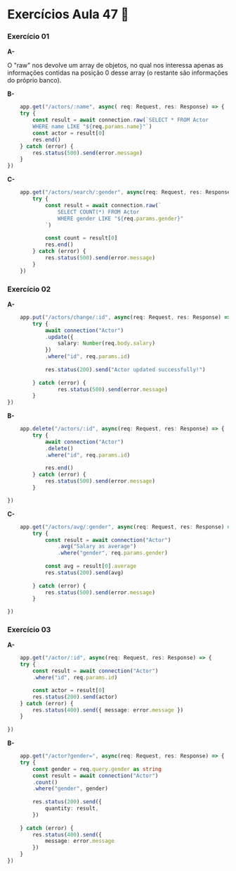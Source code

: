 
# Exercícios Aula 47  :memo:  

### Exercício 01

**A-** 

O "raw" nos devolve um array de objetos, no qual nos interessa apenas as informações contidas na posição 0 desse array (o restante são informações do próprio banco).

**B-**

```ts
	app.get("/actors/:name", async( req: Request, res: Response) => {
	try {
		const result = await connection.raw(`SELECT * FROM Actor 
		WHERE name LIKE "${req.params.name}"`)
		const actor = result[0]
		res.end()
	} catch (error) {
		res.status(500).send(error.message)
	}
})
```



**C-**
```ts
	app.get("/actors/search/:gender", async(req: Request, res: Response) => {
		try {
			const result = await connection.raw(`
				SELECT COUNT(*) FROM Actor 
				WHERE gender LIKE "${req.params.gender}"
			`)
			
			const count = result[0]
			res.end()
		} catch (error) {
			res.status(500).send(error.message)
		}
	})
```

### Exercício 02

**A-**
```ts
	app.put("/actors/change/:id", async(req: Request, res: Response) => {
		try {
			await connection("Actor")
			.update({
				salary: Number(req.body.salary)
			})
			.where("id", req.params.id)
			
			res.status(200).send("Actor updated successfully!")
				
		} catch (error) {
				res.status(500).send(error.message)
		}
})
```

  
**B-**
```ts
	app.delete("/actors/:id", async(req: Request, res: Response) => {
		try {
			await connection("Actor")
			.delete()
			.where("id", req.params.id)
			
			res.end()
		} catch (error) {
			res.status(500).send(error.message)
		}

})
```

**C-**
```ts
	app.get("/actors/avg/:gender", async(req: Request, res: Response) => {
		try {
			const result = await connection("Actor")
				.avg("Salary as average")
				.where("gender", req.params.gender)
			
			const avg = result[0].average
			res.status(200).send(avg)
			
		} catch (error) {
			res.status(500).send(error.message)
		}

})
```

### Exercício 03

**A-**
```ts
	app.get("/actor/:id", async(req: Request, res: Response) => {
	try {
		const result = await connection("Actor")
		.where("id", req.params.id)	

		const actor = result[0]
		res.status(200).send(actor)
	} catch (error) {
		res.status(400).send({ message: error.message })
	}
	
})
```

**B-**
```ts
	app.get("/actor?gender=", async(req: Request, res: Response) => {
	try {
		const gender = req.query.gender as string
		const result = await connection("Actor")
		.count()
		.where("gender", gender)
		
		res.status(200).send({
			quantity: result,
		})
		
	} catch (error) {
		res.status(400).send({
			message: error.message
		})
	}
})
```
